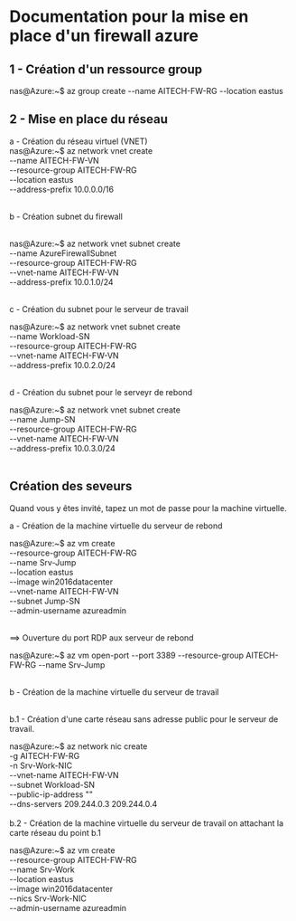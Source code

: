 <h1> Documentation pour la mise en place d'un firewall azure</h1>

<h2>1 - Création d'un ressource group</h2>

nas@Azure:~$ az group create --name AITECH-FW-RG --location eastus<br/>

<h2>2 - Mise en place du réseau</h2>

a - Création du réseau virtuel (VNET)<br/>
nas@Azure:~$ az network vnet create \
  --name AITECH-FW-VN \
  --resource-group AITECH-FW-RG \
  --location eastus \
  --address-prefix 10.0.0.0/16<br/><br/>

b - Création subnet du firewall<br/><br/>

nas@Azure:~$ az network vnet subnet create \
   --name AzureFirewallSubnet \
   --resource-group AITECH-FW-RG \
   --vnet-name AITECH-FW-VN   \
   --address-prefix 10.0.1.0/24<br/><br/>
 
 c - Création du subnet pour le serveur de travail<br/>
 
 nas@Azure:~$ az network vnet subnet create \
   --name Workload-SN \
   --resource-group AITECH-FW-RG \
   --vnet-name AITECH-FW-VN   \
   --address-prefix 10.0.2.0/24<br/><br/>
 
 d - Création du subnet pour le serveyr de rebond<br/>

nas@Azure:~$ az network vnet subnet create \
    --name Jump-SN \
   --resource-group AITECH-FW-RG \
   --vnet-name AITECH-FW-VN   \
   --address-prefix 10.0.3.0/24<br/><br/>

<h2>Création des seveurs</h2>

Quand vous y êtes invité, tapez un mot de passe pour la machine virtuelle.

a - Création de la machine virtuelle du serveur de rebond <br/>

nas@Azure:~$ az vm create \
      --resource-group AITECH-FW-RG \
      --name Srv-Jump \
      --location eastus \
      --image win2016datacenter \
      --vnet-name AITECH-FW-VN \
      --subnet Jump-SN \
      --admin-username azureadmin<br/><br/>
     
==> Ouverture du port RDP aux serveur de rebond<br/>

nas@Azure:~$ az vm open-port --port 3389 --resource-group AITECH-FW-RG --name Srv-Jump<br/><br/>

b - Création de la machine virtuelle du serveur de travail<br/><br/>

b.1 - Création d'une carte réseau sans adresse public pour le serveur de travail.<br/>

nas@Azure:~$ az network nic create \
     -g AITECH-FW-RG \
     -n Srv-Work-NIC \
    --vnet-name AITECH-FW-VN \
    --subnet Workload-SN \
    --public-ip-address "" \
    --dns-servers 209.244.0.3 209.244.0.4<br/><br/>
b.2 - Création de la machine virtuelle du serveur de travail on attachant la carte réseau du point b.1<br/>

nas@Azure:~$ az vm create \
     --resource-group AITECH-FW-RG \
     --name Srv-Work \
     --location eastus \
     --image win2016datacenter \
     --nics Srv-Work-NIC \
     --admin-username azureadmin




